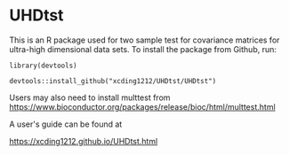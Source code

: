 # UHDtst

This is an R package used for two sample test for covariance matrices for ultra-high dimensional data sets.  To install the package from Github, run:

```
library(devtools)

devtools::install_github("xcding1212/UHDtst/UHDtst")
```

Users may also need to install multtest from  https://www.bioconductor.org/packages/release/bioc/html/multtest.html 


A user's guide can be found at 

https://xcding1212.github.io/UHDtst.html
